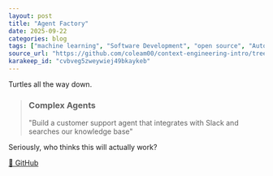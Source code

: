 ```yaml
---
layout: post
title: "Agent Factory"
date: 2025-09-22
categories: blog
tags: ["machine learning", "Software Development", "open source", "Automation", "Artificial Intelligence"]
source_url: "https://github.com/coleam00/context-engineering-intro/tree/main/use-cases/agent-factory-with-subagents"
karakeep_id: "cvbveg5zweywiej49bkaykeb"
---
```


Turtles all the way down.

> ### Complex Agents
> "Build a customer support agent that integrates with Slack and searches our knowledge base"

Seriously, who thinks this will actually work?

[🔗 GitHub](https://github.com/coleam00/context-engineering-intro/tree/main/use-cases/agent-factory-with-subagents)
